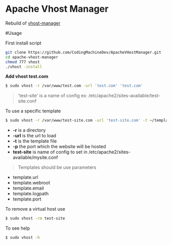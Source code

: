 # Apache Vhost Manager

Rebuild of [vhost-manager](https://github.com/rubensfernandes/vhost-manager)


#Usage

First install script

```sh
git clone https://github.com/CodingMachineDev/ApacheVHostManager.git
cd apache-vhost-manager
chmod 777 vhost
./vhost -install
```

**Add vhost test.com**
```sh
$ sudo vhost -r /var/www/test.com -url 'test.com' 'test.com'
```
>'test-site' is a name of config ex: /etc/apache2/sites-available/test-site.conf

To use a specific template
```sh
$ sudo vhost -r /var/www/test-site.com -url 'test-site.com' -t ~/template.conf 'test-site'
```
- **-r** is a directory
- **-url** is the url to load
- **-t** is the template file
- **-p** the port which the website will be hosted
- **test-site** is name of config to set in /etc/apache2/sites-available/mysite.conf

>Templates should be use parameters
* template.url
* template.webroot
* template.email
* template.logpath
* template.port


To remove a virtual host use
```sh
$ sudo vhost -rm test-site
```

To see help
```sh
$ sudo vhost -h
```
